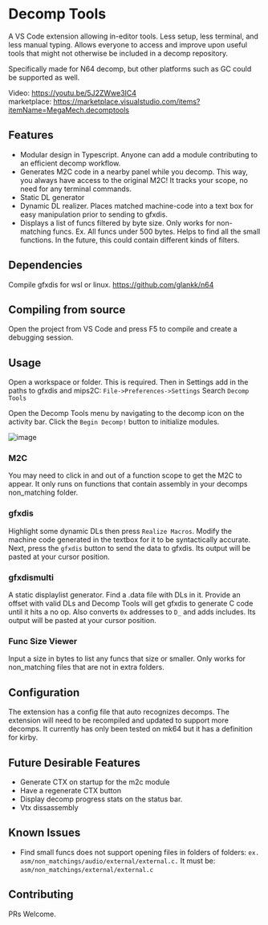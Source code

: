 # Decomp Tools

A VS Code extension allowing in-editor tools. Less setup, less terminal, and less manual typing.
Allows everyone to access and improve upon useful tools that might not otherwise be included in a decomp repository.

Specifically made for N64 decomp, but other platforms such as GC could be supported as well.

Video: https://youtu.be/5J2ZWwe3IC4  
marketplace: https://marketplace.visualstudio.com/items?itemName=MegaMech.decomptools  

## Features

* Modular design in Typescript. Anyone can add a module contributing to an efficient decomp workflow.
* Generates M2C code in a nearby panel while you decomp. This way, you always have access to the original M2C! It tracks your scope, no need for any terminal commands.
* Static DL generator
* Dynamic DL realizer. Places matched machine-code into a text box for easy manipulation prior to sending to gfxdis.
* Displays a list of funcs filtered by byte size. Only works for non-matching funcs. Ex. All funcs under 500 bytes. Helps to find all the small functions. In the future, this could contain different kinds of filters.

## Dependencies
Compile gfxdis for wsl or linux.
https://github.com/glankk/n64

## Compiling from source
Open the project from VS Code and press F5 to compile and create a debugging session.

## Usage
Open a workspace or folder. This is required.
Then in Settings add in the paths to gfxdis and mips2C:
`File->Preferences->Settings`
Search `Decomp Tools`

Open the Decomp Tools menu by navigating to the decomp icon on the activity bar. Click the `Begin Decomp!` button to initialize modules.  

![image](https://user-images.githubusercontent.com/7255464/175793530-a63e3541-9f97-4cf2-9973-0fff20185e33.png)


### M2C
You may need to click in and out of a function scope to get the M2C to appear. It only runs on functions that contain assembly in your decomps non_matching folder.

### gfxdis
Highlight some dynamic DLs then press `Realize Macros`. Modify the machine code generated in the textbox for it to be syntactically accurate. Next, press the `gfxdis` button to send the data to gfxdis. Its output will be pasted at your cursor position.

### gfxdismulti
A static displaylist generator. Find a .data file with DLs in it. Provide an offset with valid DLs and Decomp Tools will get gfxdis to generate C code until it hits a no op. Also converts `0x` addresses to `D_` and adds includes. Its output will be pasted at your cursor position.

### Func Size Viewer
Input a size in bytes to list any funcs that size or smaller. Only works for non_matching files that are not in extra folders.

## Configuration
The extension has a config file that auto recognizes decomps.
The extension will need to be recompiled and updated to support more decomps.
It currently has only been tested on mk64 but it has a definition for kirby.

## Future Desirable Features

* Generate CTX on startup for the m2c module
* Have a regenerate CTX button
* Display decomp progress stats on the status bar.
* Vtx dissassembly

## Known Issues

* Find small funcs does not support opening files in folders of folders:
`ex. asm/non_matchings/audio/external/external.c.`
It must be:
`asm/non_matchings/external/external.c`


## Contributing

PRs Welcome.
